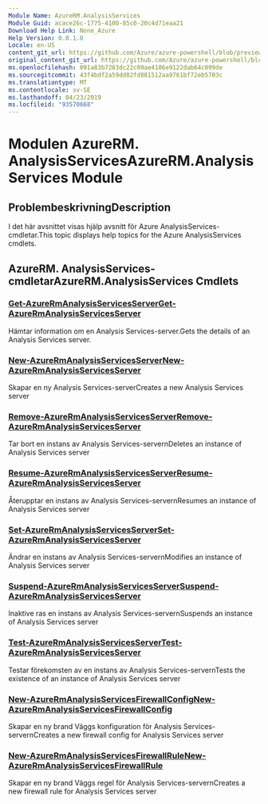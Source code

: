 ```yaml
---
Module Name: AzureRM.AnalysisServices
Module Guid: acace26c-1775-4100-85c0-20c4d71eaa21
Download Help Link: None_Azure
Help Version: 0.0.1.0
Locale: en-US
content_git_url: https://github.com/Azure/azure-powershell/blob/preview/src/ResourceManager/AnalysisServices/Commands.AnalysisServices/help/AzureRM.AnalysisServices.md
original_content_git_url: https://github.com/Azure/azure-powershell/blob/preview/src/ResourceManager/AnalysisServices/Commands.AnalysisServices/help/AzureRM.AnalysisServices.md
ms.openlocfilehash: 091a83b7283dc22c09ae4106e9122dab64c099de
ms.sourcegitcommit: 43f4bdf2a59dd82fd881512aa9761bf72eb5703c
ms.translationtype: MT
ms.contentlocale: sv-SE
ms.lasthandoff: 04/23/2019
ms.locfileid: "93570668"
---
```

# <span data-ttu-id="226d8-101">Modulen AzureRM. AnalysisServices</span><span class="sxs-lookup"><span data-stu-id="226d8-101">AzureRM.AnalysisServices Module</span></span>
## <span data-ttu-id="226d8-102">Problembeskrivning</span><span class="sxs-lookup"><span data-stu-id="226d8-102">Description</span></span>
<span data-ttu-id="226d8-103">I det här avsnittet visas hjälp avsnitt för Azure AnalysisServices-cmdletar.</span><span class="sxs-lookup"><span data-stu-id="226d8-103">This topic displays help topics for the Azure AnalysisServices cmdlets.</span></span>

## <span data-ttu-id="226d8-104">AzureRM. AnalysisServices-cmdletar</span><span class="sxs-lookup"><span data-stu-id="226d8-104">AzureRM.AnalysisServices Cmdlets</span></span>
### [<span data-ttu-id="226d8-105">Get-AzureRmAnalysisServicesServer</span><span class="sxs-lookup"><span data-stu-id="226d8-105">Get-AzureRmAnalysisServicesServer</span></span>](Get-AzureRmAnalysisServicesServer.md)
<span data-ttu-id="226d8-106">Hämtar information om en Analysis Services-server.</span><span class="sxs-lookup"><span data-stu-id="226d8-106">Gets the details of an Analysis Services server.</span></span>

### [<span data-ttu-id="226d8-107">New-AzureRmAnalysisServicesServer</span><span class="sxs-lookup"><span data-stu-id="226d8-107">New-AzureRmAnalysisServicesServer</span></span>](New-AzureRmAnalysisServicesServer.md)
<span data-ttu-id="226d8-108">Skapar en ny Analysis Services-server</span><span class="sxs-lookup"><span data-stu-id="226d8-108">Creates a new Analysis Services server</span></span>

### [<span data-ttu-id="226d8-109">Remove-AzureRmAnalysisServicesServer</span><span class="sxs-lookup"><span data-stu-id="226d8-109">Remove-AzureRmAnalysisServicesServer</span></span>](Remove-AzureRmAnalysisServicesServer.md)
<span data-ttu-id="226d8-110">Tar bort en instans av Analysis Services-servern</span><span class="sxs-lookup"><span data-stu-id="226d8-110">Deletes an instance of Analysis Services server</span></span>

### [<span data-ttu-id="226d8-111">Resume-AzureRmAnalysisServicesServer</span><span class="sxs-lookup"><span data-stu-id="226d8-111">Resume-AzureRmAnalysisServicesServer</span></span>](Resume-AzureRmAnalysisServicesServer.md)
<span data-ttu-id="226d8-112">Återupptar en instans av Analysis Services-servern</span><span class="sxs-lookup"><span data-stu-id="226d8-112">Resumes an instance of Analysis Services server</span></span>

### [<span data-ttu-id="226d8-113">Set-AzureRmAnalysisServicesServer</span><span class="sxs-lookup"><span data-stu-id="226d8-113">Set-AzureRmAnalysisServicesServer</span></span>](Set-AzureRmAnalysisServicesServer.md)
<span data-ttu-id="226d8-114">Ändrar en instans av Analysis Services-servern</span><span class="sxs-lookup"><span data-stu-id="226d8-114">Modifies  an instance of Analysis Services server</span></span>

### [<span data-ttu-id="226d8-115">Suspend-AzureRmAnalysisServicesServer</span><span class="sxs-lookup"><span data-stu-id="226d8-115">Suspend-AzureRmAnalysisServicesServer</span></span>](Suspend-AzureRmAnalysisServicesServer.md)
<span data-ttu-id="226d8-116">Inaktive ras en instans av Analysis Services-servern</span><span class="sxs-lookup"><span data-stu-id="226d8-116">Suspends an instance of Analysis Services server</span></span>

### [<span data-ttu-id="226d8-117">Test-AzureRmAnalysisServicesServer</span><span class="sxs-lookup"><span data-stu-id="226d8-117">Test-AzureRmAnalysisServicesServer</span></span>](Test-AzureRmAnalysisServicesServer.md)
<span data-ttu-id="226d8-118">Testar förekomsten av en instans av Analysis Services-servern</span><span class="sxs-lookup"><span data-stu-id="226d8-118">Tests the existence of an instance of Analysis Services server</span></span>

### [<span data-ttu-id="226d8-119">New-AzureRmAnalysisServicesFirewallConfig</span><span class="sxs-lookup"><span data-stu-id="226d8-119">New-AzureRmAnalysisServicesFirewallConfig</span></span>](New-AzureRmAnalysisServicesFirewallConfig.md)
<span data-ttu-id="226d8-120">Skapar en ny brand Väggs konfiguration för Analysis Services-servern</span><span class="sxs-lookup"><span data-stu-id="226d8-120">Creates a new firewall config for Analysis Services server</span></span>

### [<span data-ttu-id="226d8-121">New-AzureRmAnalysisServicesFirewallRule</span><span class="sxs-lookup"><span data-stu-id="226d8-121">New-AzureRmAnalysisServicesFirewallRule</span></span>](New-AzureRmAnalysisServicesFirewallRule.md)
<span data-ttu-id="226d8-122">Skapar en ny brand Väggs regel för Analysis Services-servern</span><span class="sxs-lookup"><span data-stu-id="226d8-122">Creates a new firewall rule for Analysis Services server</span></span>

